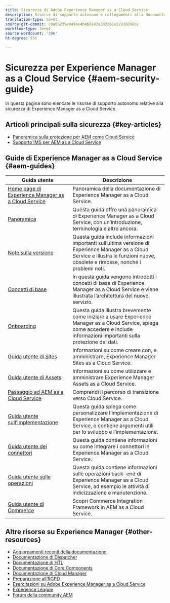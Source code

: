 ```yaml
---
title: Sicurezza di Adobe Experience Manager as a Cloud Service
description: Risorse di supporto autonomo e collegamenti alla documentazione sulla sicurezza di Adobe Experience Manager as a Cloud Service
translation-type: tm+mt
source-git-commit: c0a66239e949ee4b460142e392d61e22938896bc
workflow-type: tm+mt
source-wordcount: '396'
ht-degree: 95%

---
```



# Sicurezza per Experience Manager as a Cloud Service {#aem-security-guide}

In questa pagina sono elencate le risorse di supporto autonomo relative alla sicurezza di Experience Manager as a Cloud Service.

## Articoli principali sulla sicurezza {#key-articles}

* [Panoramica sulla protezione per AEM come Cloud Service](/help/security/cloud-service-security-overview.md)
* [Supporto IMS per AEM as a Cloud Service](ims-support.md)

## Guide di Experience Manager as a Cloud Service {#aem-guides}

| Guida utente | Descrizione |
|---|---|
| [Home page di Experience Manager as a Cloud Service](/help/landing/home.md) | Panoramica della documentazione di Experience Manager as a Cloud Service. |
| [Panoramica](/help/overview/home.md) | Questa guida offre una panoramica di Experience Manager as a Cloud Service, con un’introduzione, terminologia e altro ancora. |
| [Note sulla versione](/help/release-notes/home.md) | Questa guida include informazioni importanti sull’ultima versione di Experience Manager as a Cloud Service e illustra le funzioni nuove, obsolete e rimosse, nonché i problemi noti. |
| [Concetti di base](/help/core-concepts/home.md) | In questa guida vengono introdotti i concetti di base di Experience Manager as a Cloud Service e viene illustrata l’architettura del nuovo servizio. |
| [Onboarding](/help/onboarding/home.md) | Questa guida illustra brevemente come iniziare a usare Experience Manager as a Cloud Service, spiega come accedere e include informazioni importanti sulla protezione dei dati. |
| [Guida utente di Sites](/help/sites-cloud/home.md) | Informazioni su come creare con, e amministrare, Experience Manager Sites as a Cloud Service. |
| [Guida utente di Assets](/help/assets/home.md) | Informazioni su come utilizzare e amministrare Experience Manager Assets as a Cloud Service. |
| [Passaggio ad AEM as a Cloud Service](/help/move-to-cloud-service/home.md) | Comprendi il percorso di transizione verso Cloud Service. |
| [Guida utente sull’implementazione](/help/implementing/home.md) | Questa guida spiega come personalizzare l’implementazione di Experience Manager as a Cloud Service, e contiene argomenti utili per lo sviluppo e l’implementazione. |
| [Guida utente dei connettori](/help/connectors/home.md) | Questa guida contiene informazioni su come integrare i connettori in Experience Manager as a Cloud Service. |
| [Guida utente sulle operazioni](/help/operations/home.md) | Questa guida contiene informazioni sulle operazioni back-end di Experience Manager as a Cloud Service, ad esempio le attività di indicizzazione e manutenzione. |
| [Guida utente di Commerce](/help/commerce-cloud/home.md) | Scopri Commerce Integration Framework in AEM as a Cloud Service. |

## Altre risorse su Experience Manager {#other-resources}

* [Aggiornamenti recenti della documentazione](https://helpx.adobe.com/it/experience-manager/documentation-updates.html#AEMasaCloudService)
* [Documentazione di Dispatcher](/help/implementing/dispatcher/overview.md)
* [Documentazione di HTL](https://docs.adobe.com/content/help/it-IT/experience-manager-htl/using/overview.html)
* [Documentazione di Core Components](https://docs.adobe.com/content/help/it-IT/experience-manager-core-components/using/introduction.html)
* [Documentazione di Cloud Manager](https://docs.adobe.com/content/help/en/experience-manager-cloud-service/onboarding/getting-access/cloud-service-programs/first-time-login.html)
* [Preparazione all’RGPD](/help/onboarding/data-privacy-and-protection-readiness/aem-readiness.md)
* [Esercitazioni su Adobe Experience Manager as a Cloud Service](https://docs.adobe.com/content/help/en/experience-manager-learn/cloud-service/overview.html)
* [Experience League](https://guided.adobe.com/?promoid=K42KVXHD&amp;mv=other#solutions/experience-manager)
* [Forum della community AEM](https://forums.adobe.com/community/experience-cloud/marketing-cloud/experience-manager)